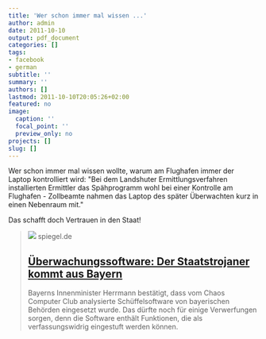 ```yaml
---
title: 'Wer schon immer mal wissen ...'
author: admin
date: 2011-10-10
output: pdf_document
categories: []
tags:
- facebook
- german
subtitle: ''
summary: ''
authors: []
lastmod: 2011-10-10T20:05:26+02:00
featured: no
image:
  caption: ''
  focal_point: ''
  preview_only: no
projects: []
slug: []
---
```

Wer schon immer mal wissen wollte, warum am Flughafen immer der Laptop kontrolliert wird:
"Bei dem Landshuter Ermittlungsverfahren installierten Ermittler das Spähprogramm wohl bei einer Kontrolle am Flughafen - Zollbeamte nahmen das Laptop des später Überwachten kurz in einen Nebenraum mit." 

Das schafft doch Vertrauen in den Staat!
> [![](https://cdn.prod.www.spiegel.de/images/b1b63b34-0001-0004-0000-000000269996_w1280_r1.77_fpx71.1_fpy55.jpg)](http://www.spiegel.de/netzwelt/netzpolitik/0,1518,790960,00.html)
> spiegel.de
> ## [Überwachungssoftware: Der Staatstrojaner kommt aus Bayern](http://www.spiegel.de/netzwelt/netzpolitik/0,1518,790960,00.html)
>
>Bayerns Innenminister Herrmann bestätigt, dass vom Chaos Computer Club analysierte Schüffelsoftware von bayerischen Behörden eingesetzt wurde. Das dürfte noch für einige Verwerfungen sorgen, denn die Software enthält Funktionen, die als verfassungswidrig eingestuft werden können.

